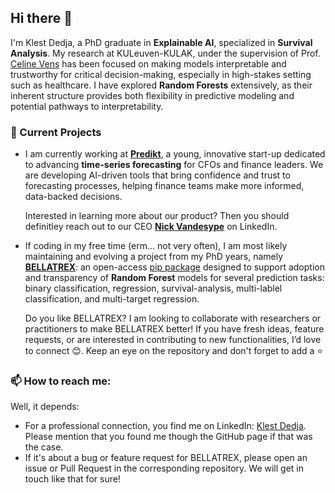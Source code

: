 ## Hi there 👋

I'm Klest Dedja, a PhD graduate in **Explainable AI**, specialized in **Survival Analysis**.
My research at KULeuven-KULAK, under the supervision of Prof. [Celine Vens](https://kulak.kuleuven.be/~celine.vens/index.html) has been focused on making models interpretable and trustworthy for critical decision-making, especially in high-stakes setting such as healthcare.
I have explored **Random Forests** extensively, as their inherent structure provides both flexibility in predictive modeling and potential pathways to interpretability.

### 🔭 Current Projects
- I am currently working at **[Predikt](https://predikt.ai/)**, a young, innovative start-up dedicated to advancing **time-series forecasting** for CFOs and finance leaders. We are developing AI-driven tools that bring confidence and trust to forecasting processes, helping finance teams make more informed, data-backed decisions.

  Interested in learning more about our product? Then you should definitley reach out to our CEO **[Nick Vandesype](https://www.linkedin.com/in/nickvandesype/)** on LinkedIn.

- If coding in my free time (erm... not very often), I am most likely maintaining and evolving a project from my PhD years, namely **[BELLATREX](https://github.com/klest94/bellatrex)**: an open-access [pip package](https://pypi.org/project/bellatrex/) designed to support adoption and transparency of **Random Forest** models for several prediction tasks: binary classification, regression, survival-analysis, multi-lablel classification, and multi-target regression.

  Do you like BELLATREX? I am looking to collaborate with researchers or practitioners to make BELLATREX better! If you have fresh ideas, feature requests, or are interested in contributing to new functionalities, I’d love to connect 😊.
   Keep an eye on the repository and don't forget to add a ⭐️

<!--
### 🌱 Learning & Goals
%- I’m continuously learning to advance my Python expertise and would like one day to explore Cython/C++ to optimize performance in AI applications.
 -->
### 📫 How to reach me:
Well, it depends:
- For a professional connection, you find me on LinkedIn: [Klest Dedja](https://www.linkedin.com/in/klest-dedja/). Please mention that you found me though the GitHub page if that was the case.
- If it's about a bug or feature request for BELLATREX, please open an issue or Pull Request in the corresponding repository. We will get in touch like that for sure! 
